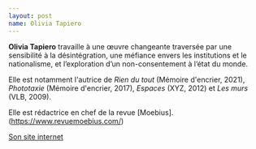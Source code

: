 ```yaml
---
layout: post
name: Olivia Tapiero
---
```

**Olivia Tapiero** travaille à une œuvre changeante traversée par une sensibilité à la désintégration, une méfiance envers les institutions et le nationalisme, et l’exploration d’un non-consentement à l’état du monde. 

Elle est notamment l'autrice de *Rien du tout* (Mémoire d'encrier, 2021), *Phototaxie* (Mémoire d'encrier, 2017), *Espaces* (XYZ, 2012) et *Les murs* (VLB, 2009). 

Elle est rédactrice en chef de la revue [Moebius].(https://www.revuemoebius.com/) 

[Son site internet](https://oliviatapiero.com/)